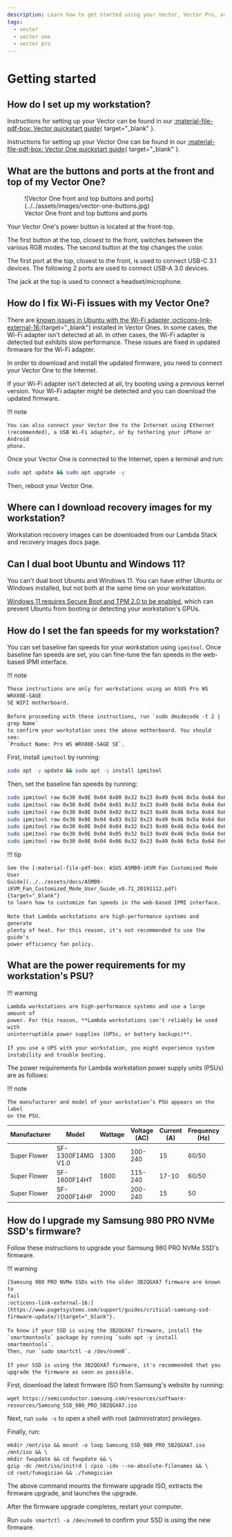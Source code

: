 ```yaml
---
description: Learn how to get started using your Vector, Vector Pro, or Vector One workstation.
tags:
  - vector
  - vector one
  - vector pro
---
```


# Getting started

## How do I set up my workstation?

Instructions for setting up your Vector can be found in our
[:material-file-pdf-box: Vector quickstart guide](../../assets/docs/vector_quickstart_guide.pdf){ target="_blank" }.

Instructions for setting up your Vector One can be found in our
[:material-file-pdf-box: Vector One quickstart guide](../../assets/docs/lambda_vector_one_quickstart_guide.pdf){ target="_blank" }.

## What are the buttons and ports at the front and top of my Vector One?

<figure markdown="span">
  ![Vector One front and top buttons and ports](../../assets/images/vector-one-buttons.jpg)
  <figcaption>Vector One front and top buttons and ports</figcaption>
</figure>


Your Vector One's power button is located at the front-top.

The first button at the top, closest to the front, switches between the
various RGB modes. The second button at the top changes the color.

The first port at the top, closest to the front, is used to connect USB-C 3.1
devices. The following 2 ports are used to connect USB-A 3.0 devices.

The jack at the top is used to connect a headset/microphone.

## How do I fix Wi-Fi issues with my Vector One?

There are
[known issues in Ubuntu with the Wi-Fi adapter :octicons-link-external-16:](https://bugs.launchpad.net/ubuntu/+source/linux-firmware/+bug/2049220){target="_blank"}
installed in Vector Ones. In some cases, the Wi-Fi adapter isn't detected at
all. In other cases, the Wi-Fi adapter is detected but exhibits slow
performance. These issues are fixed in updated firmware for the Wi-Fi adapter.

In order to download and install the updated firmware, you need to connect
your Vector One to the Internet.

If your Wi-Fi adapter isn't detected at all, try booting using a previous
kernel version. Your Wi-Fi adapter might be detected and you can download the
updated firmware.

!!! note

    You can also connect your Vector One to the Internet using Ethernet
    (recommended), a USB Wi-Fi adapter, or by tethering your iPhone or Android
    phone.

Once your Vector One is connected to the Internet, open a terminal and run:

```bash
sudo apt update && sudo apt upgrade -y
```

Then, reboot your Vector One.

## Where can I download recovery images for my workstation?

Workstation recovery images can be downloaded from our Lambda Stack and
recovery images docs page.

## Can I dual boot Ubuntu and Windows 11?

You can't dual boot Ubuntu and Windows 11. You can have either Ubuntu or
Windows installed, but not both at the same time on your workstation.

[Windows 11 requires Secure Boot and TPM 2.0 to be enabled](https://support.microsoft.com/en-us/windows/enable-tpm-2-0-on-your-pc-1fd5a332-360d-4f46-a1e7-ae6b0c90645c),
which can prevent Ubuntu from booting or detecting your workstation's GPUs.

## How do I set the fan speeds for my workstation?

You can set baseline fan speeds for your workstation using `ipmitool`. Once
baseline fan speeds are set, you can fine-tune the fan speeds in the web-based
IPMI interface.

!!! note

    These instructions are only for workstations using an ASUS Pro WS WRX80E-SAGE
    SE WIFI motherboard.

    Before proceeding with these instructions, run `sudo dmidecode -t 2 | grep Name`
    to confirm your workstation uses the above motherboard. You should see:
    `Product Name: Pro WS WRX80E-SAGE SE`.

First, install `ipmitool` by running:

```bash
sudo apt -y update && sudo apt -y install ipmitool
```

Then, set the baseline fan speeds by running:

```bash
sudo ipmitool raw 0x30 0x0E 0x04 0x00 0x32 0x23 0x49 0x46 0x5a 0x64 0x61 0x64 0x61 0x64 && \
sudo ipmitool raw 0x30 0x0E 0x04 0x01 0x32 0x23 0x49 0x46 0x5a 0x64 0x61 0x64 0x61 0x64 && \
sudo ipmitool raw 0x30 0x0E 0x04 0x02 0x32 0x23 0x49 0x46 0x5a 0x64 0x61 0x64 0x61 0x64 && \
sudo ipmitool raw 0x30 0x0E 0x04 0x03 0x32 0x23 0x49 0x46 0x5a 0x64 0x61 0x64 0x61 0x64 && \
sudo ipmitool raw 0x30 0x0E 0x04 0x04 0x32 0x23 0x49 0x46 0x5a 0x64 0x61 0x64 0x61 0x64 && \
sudo ipmitool raw 0x30 0x0E 0x04 0x05 0x32 0x23 0x49 0x46 0x5a 0x64 0x61 0x64 0x61 0x64 && \
sudo ipmitool raw 0x30 0x0E 0x04 0x06 0x32 0x23 0x49 0x46 0x5a 0x64 0x61 0x64 0x61 0x64
```

!!! tip

    See the [:material-file-pdf-box: ASUS ASMB9-iKVM Fan Customized Mode User
    Guide](../../assets/docs/ASMB9-iKVM_Fan_Customized_Mode_User_Guide_v0.71_20191112.pdf){target="_blank"}
    to learn how to customize fan speeds in the web-based IPMI interface.

    Note that Lambda workstations are high-performance systems and generate
    plenty of heat. For this reason, it's not recommended to use the guide's
    power efficiency fan policy.

## What are the power requirements for my workstation's PSU?

!!! warning

    Lambda workstations are high-performance systems and use a large amount of
    power. For this reason, **Lambda workstations can't reliably be used with
    uninterruptible power supplies (UPSs, or battery backups)**.

    If you use a UPS with your workstation, you might experience system
    instability and trouble booting.

The power requirements for Lambda workstation power supply units (PSUs) are as
follows:

!!! note

    The manufacturer and model of your workstation’s PSU appears on the label
    on the PSU.

| Manufacturer | Model             | Wattage | Voltage (AC) | Current (A) | Frequency (Hz) | Inlet/Outlet |
|--------------|-------------------|---------|--------------|-------------|----------------|--------------|
| Super Flower | SF-1300F14MG V1.0 | 1300    | 100-240      | 15          | 60/50          | C14/C13      |
| Super Flower | SF-1600F14HT      | 1600    | 115-240      | 17-10       | 60/50          | C20/C19      |
| Super Flower | SF-2000F14HP      | 2000    | 200-240      | 15          | 50             | C20/C19      |

## How do I upgrade my Samsung 980 PRO NVMe SSD's firmware?

Follow these instructions to upgrade your Samsung 980 PRO NVMe SSD's firmware.

!!! warning

    [Samsung 980 PRO NVMe SSDs with the older 3B2QGXA7 firmware are known to
    fail
    :octicons-link-external-16:](https://www.pugetsystems.com/support/guides/critical-samsung-ssd-firmware-update/){target="_blank"}.

    To know if your SSD is using the 3B2QGXA7 firmware, install the
    `smartmontools` package by running `sudo apt -y install smartmontools`.
    Then, run `sudo smartctl -a /dev/nvme0`.

    If your SSD is using the 3B2QGXA7 firmware, it's recommended that you
    upgrade the firmware as soon as possible.

First, download the latest firmware ISO from Samsung's website by running:

``` { .sh .copy }
wget https://semiconductor.samsung.com/resources/software-resources/Samsung_SSD_980_PRO_5B2QGXA7.iso
```

Next, run `sudo -s` to open a shell with root (administrator) privileges.

Finally, run:

``` { .sh .copy }
mkdir /mnt/iso && mount -o loop Samsung_SSD_980_PRO_5B2QGXA7.iso /mnt/iso && \
mkdir fwupdate && cd fwupdate && \
gzip -dc /mnt/iso/initrd | cpio -idv --no-absolute-filenames && \
cd root/fumagician && ./fumagician
```

The above command mounts the firmware upgrade ISO, extracts the firmware
upgrade, and launches the upgrade.

After the firmware upgrade completes, restart your computer.

Run `sudo smartctl -a /dev/nvme0` to confirm your SSD is using the new
firmware.
